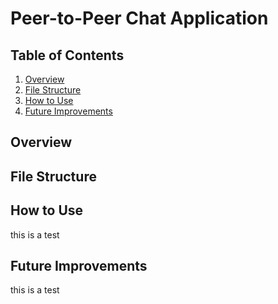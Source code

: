 # Peer-to-Peer Chat Application

## Table of Contents
 1. [Overview](#overview)
 2. [File Structure](#file-structure)
 3. [How to Use](#how-to-use)
 4. [Future Improvements](#future-improvements)

## Overview

## File Structure

## How to Use
this
is
a
test

## Future Improvements
this
is
a
test

